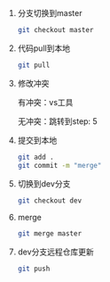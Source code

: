 1. 分支切换到master

   ```bash
   git checkout master
   ```

2. 代码pull到本地

   ```bash
   git pull
   ```

3. 修改冲突

   有冲突：vs工具

   无冲突：跳转到step: 5

4. 提交到本地

   ```bash
   git add .
   git commit -m "merge"
   ```

5. 切换到dev分支

   ```bash
   git checkout dev
   ```

6. merge

   ```bash
   git merge master
   ```

7. dev分支远程仓库更新

   ```bash
   git push
   ```

   